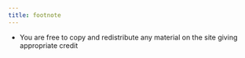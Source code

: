 ```yaml
---
title: footnote
---
```


* You are free to copy and redistribute any material on the site giving appropriate credit